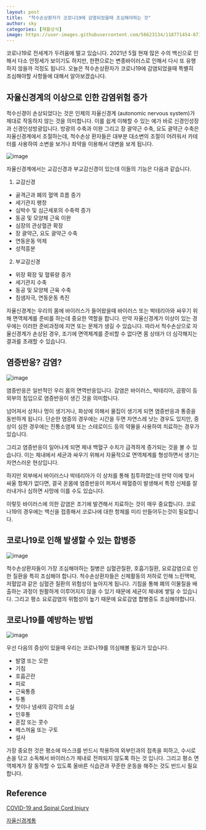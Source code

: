 ```yaml
---
layout: post
title:  "척수손상환자가 코로나19에 감염되었을때 조심해야하는 것"
author: sky
categories: [재활상식]
image: https://user-images.githubusercontent.com/56623134/118771454-871bae00-b8bd-11eb-92e7-960c47969d58.png
---
```


코로나19로 전세계가 두려움에 떨고 있습니다.
2021년 5월 현재 많은 수의 백신으로 인해서 다소 안정세가 보이기도 하지만,
한편으로는 변종바이러스로 인해서 다시 또 유행하지 않을까 걱정도 됩니다.
오늘은 척수손상환자가 코로나19에 감염되었을때 특별히 조심해야할 사항들에 대해서 알아보겠습니다.

## 자율신경계의 이상으로 인한 감염위험 증가

척수신경이 손상되었다는 것은 인체의 자율신경계 (autonomic nervous system)가 제대로 작동하지 않는 것을 의미합니다.
이를 쉽게 이해할 수 있는 예가 바로 신경인성장과 신경인성방광입니다.
방광의 수축과 이완 그리고 장 괄약근 수축, 요도 괄약근 수축은 자율신경계에서 조절하는데,
척수손상 환자들은 대부분 대소변의 조절이 어려워서 카테터를 사용하여 소변을 보거나 좌약을 이용해서 대변을 보게 됩니다.


![image](https://user-images.githubusercontent.com/56623134/118782072-ae2bad00-b8c8-11eb-81b3-ce6d68606121.png)

자율신경계에서는 교감신경과 부교감신경이 있는데 이들의 기능은 다음과 같습니다.

1) 교감신경
- 골격근과 폐의 혈액 흐름 증가
- 세기관지 팽창
- 심박수 및 심근세포의 수축력 증가
- 동공 및 모양체 근육 이완
- 심장의 관상혈관 확장
- 장 괄약근, 요도 괄약근 수축
- 연동운동 억제
- 성적흥분

2) 부교감신경
- 위장 확장 및 혈류량 증가
- 세기관지 수축
- 동공 및 모양체 근육 수축
- 침샘자극, 연동운동 촉진


자율신경계는 우리의 몸에 바이러스가 들어왔을때 바이러스 또는 박테리아와 싸우기 위해 면역체계를 준비를 하는데 중요한 역할을 합니다.
만약 자율신경계가 이상이 있는 경우에는 이러한 준비과정에 지연 또는 문제가 생길 수 있습니다.
따라서 척수손상으로 자율신경계가 손상된 경우, 조기에 면역체계를 준비할 수 없다면 몸 상태가 더 심각해지는 결과를 초래할 수 있습니다.

## 염증반응? 감염?

![image](https://user-images.githubusercontent.com/56623134/118783507-19c24a00-b8ca-11eb-98eb-b7e344f4ae1c.png)

염증반응은 일반적인 우리 몸의 면역반응입니다.
감염은 바이러스, 박테리아, 곰팡이 등 외부의 침입으로 염증반응이 생긴 것을 의미합니다.

넘어져서 상처나 멍이 생기거나, 화상에 의해서 물집이 생기게 되면 염증반응과 통증을 동반하게 됩니다.
단순한 염증의 경우에는 시간을 두면 자연스레 낫는 경우도 있지만,
증상이 심한 경우에는 진통소염제 또는 스테로이드 등의 약물을 사용하여 치료하는 경우가 있습니다.

그리고 염증반응이 일어나게 되면 체내 백혈구 수치가 급격하게 증가되는 것을 볼 수 있습니다.
이는 체내에서 세균과 싸우기 위해서 자율적으로 면역체계를 형성하면서 생기는 자연스러운 현상입니다.

하지만 외부에서 바이러스나 박테리아가 이 상처를 통해 침투하였는데 만약 이에 맞서 싸울 항체가 없다면,
결국 온몸에 염증반응이 퍼져서 패혈증이 발생해서 특정 신체를 잘라내거나 심하면 사망에 이를 수도 있습니다.

이렇듯 바이러스에 의한 감염은 조기에 발견해서 치료하는 것이 매우 중요합니다.
코로나19의 경우에는 백신을 접종해서 코로나에 대한 항체를 미리 만들어두는것이 필요합니다.

## 코로나19로 인해 발생할 수 있는 합병증

![image](https://user-images.githubusercontent.com/56623134/118785253-a6213c80-b8cb-11eb-9fce-033bc4140bfb.png)

척수손상환자들이 가장 조심해야하는 질병은 심혈관질환, 호흡기질환, 요로감염으로 인한 질환을 특히 조심해야 합니다.
척수손상환자들은 신체활동의 저하로 인해 느린맥박, 저혈압과 같은 심혈관 질환의 위험성이 높아지게 됩니다.
기침을 통해 폐의 이물질을 배출하는 과정이 원활하게 이루어지지 않을 수 있기 때문에 세균이 체내에 쌓일 수 있습니다.
그리고 평소 요로감염의 위험성이 높기 때문에 요로감염 합병증도 조심해야합니다.

## 코로나19를 예방하는 방법

![image](https://user-images.githubusercontent.com/56623134/118785396-c8b35580-b8cb-11eb-8eb0-0d2c3b74b1fd.png)

우선 다음의 증상이 있을때 우리는 코로나19를 의심해볼 필요가 있습니다.

- 발열 또는 오한
- 기침
- 호흡곤란
- 피로
- 근육통증
- 두통
- 맛이나 냄새의 감각의 소실
- 인후통
- 혼잡 또는 콧수
- 메스꺼움 또는 구토
- 설사

가장 중요한 것은 평소에 마스크를 반드시 착용하여 외부인과의 접촉을 피하고,
수시로 손을 닦고 소독해서 바이러스가 체내로 전파되지 않도록 하는 것 입니다.
그리고 평소 면역체계가 잘 동작할 수 있도록 올바른 식습관과 꾸준한 운동을 해주는 것도 반드시 필요합니다.


## Reference

[COVID-19 and Spinal Cord Injury](https://www.christopherreeve.org/living-with-paralysis/health/secondary-conditions/covid-19-and-spinal-cord-injury)

[자율신경계통](https://ko.wikipedia.org/wiki/%EC%9E%90%EC%9C%A8%EC%8B%A0%EA%B2%BD%EA%B3%84%ED%86%B5)
